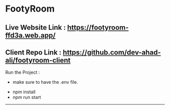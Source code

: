 # FootyRoom

## Live Website Link : https://footyroom-ffd3a.web.app/

## Client Repo Link : https://github.com/dev-ahad-ali/footyroom-client

Run the Project :

- make sure to have the .env file.

* npm install
* npm run start

---
